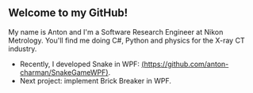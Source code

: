 ## Welcome to my GitHub!

My name is Anton and I'm a Software Research Engineer at Nikon Metrology. You'll find me doing C#, Python and physics for the X-ray CT industry.

- Recently, I developed Snake in WPF: [(https://github.com/anton-charman/SnakeGameWPF)](https://github.com/anton-charman/SnakeGameWPF).
- Next project: implement Brick Breaker in WPF. 
<!--
**anton-charman/anton-charman** is a ✨ _special_ ✨ repository because its `README.md` (this file) appears on your GitHub profile.

Here are some ideas to get you started:

- 🔭 I’m currently working on ...
- 🌱 I’m currently learning ...
- 👯 I’m looking to collaborate on ...
- 🤔 I’m looking for help with ...
- 💬 Ask me about ...
- 📫 How to reach me: ...
- 😄 Pronouns: ...
- ⚡ Fun fact: ...
-->

